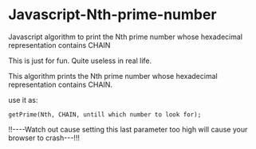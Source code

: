 # Javascript-Nth-prime-number
Javascript algorithm to print the Nth prime number whose hexadecimal representation contains CHAIN

This is just for fun. Quite useless in real life.

This algorithm  prints the Nth prime number whose hexadecimal representation contains CHAIN.

use it as: 
	
	getPrime(Nth, CHAIN, untill which number to look for);

!!----Watch out cause setting this last parameter too high will cause your browser to crash---!!!
